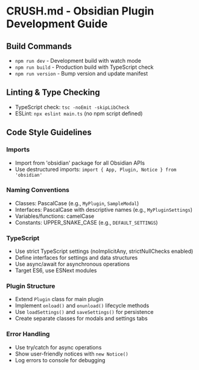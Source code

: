 # CRUSH.md - Obsidian Plugin Development Guide

## Build Commands
- `npm run dev` - Development build with watch mode
- `npm run build` - Production build with TypeScript check
- `npm run version` - Bump version and update manifest

## Linting & Type Checking
- TypeScript check: `tsc -noEmit -skipLibCheck`
- ESLint: `npx eslint main.ts` (no npm script defined)

## Code Style Guidelines

### Imports
- Import from 'obsidian' package for all Obsidian APIs
- Use destructured imports: `import { App, Plugin, Notice } from 'obsidian'`

### Naming Conventions
- Classes: PascalCase (e.g., `MyPlugin`, `SampleModal`)
- Interfaces: PascalCase with descriptive names (e.g., `MyPluginSettings`)
- Variables/functions: camelCase
- Constants: UPPER_SNAKE_CASE (e.g., `DEFAULT_SETTINGS`)

### TypeScript
- Use strict TypeScript settings (noImplicitAny, strictNullChecks enabled)
- Define interfaces for settings and data structures
- Use async/await for asynchronous operations
- Target ES6, use ESNext modules

### Plugin Structure
- Extend `Plugin` class for main plugin
- Implement `onload()` and `onunload()` lifecycle methods
- Use `loadSettings()` and `saveSettings()` for persistence
- Create separate classes for modals and settings tabs

### Error Handling
- Use try/catch for async operations
- Show user-friendly notices with `new Notice()`
- Log errors to console for debugging